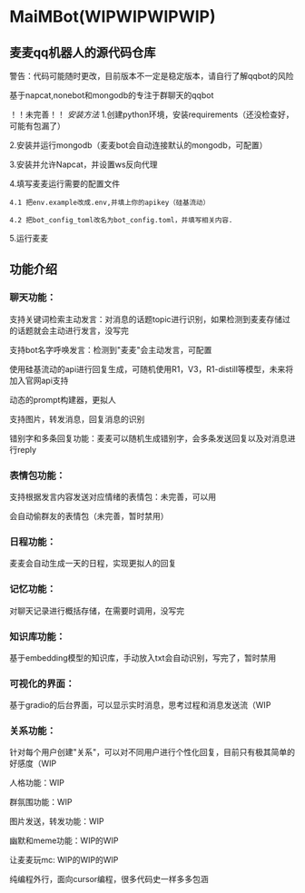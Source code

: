 # MaiMBot(WIPWIPWIPWIP)

## **麦麦qq机器人的源代码仓库**

警告：代码可能随时更改，目前版本不一定是稳定版本，请自行了解qqbot的风险

基于napcat,nonebot和mongodb的专注于群聊天的qqbot

！！未完善！！
*安装方法*
1.创建python环境，安装requirements（还没检查好，可能有包漏了）

2.安装并运行mongodb（麦麦bot会自动连接默认的mongodb，可配置）

3.安装并允许Napcat，并设置ws反向代理

4.填写麦麦运行需要的配置文件

 	4.1 把env.example改成.env,并填上你的apikey（硅基流动）

 	4.2 把bot_config_toml改名为bot_config.toml，并填写相关内容.

5.运行麦麦

## **功能介绍**

### 聊天功能：


  支持关键词检索主动发言：对消息的话题topic进行识别，如果检测到麦麦存储过的话题就会主动进行发言，没写完

  支持bot名字呼唤发言：检测到"麦麦"会主动发言，可配置

  使用硅基流动的api进行回复生成，可随机使用R1，V3，R1-distill等模型，未来将加入官网api支持

  动态的prompt构建器，更拟人

  支持图片，转发消息，回复消息的识别

  错别字和多条回复功能：麦麦可以随机生成错别字，会多条发送回复以及对消息进行reply

### 表情包功能：

  支持根据发言内容发送对应情绪的表情包：未完善，可以用

  会自动偷群友的表情包（未完善，暂时禁用）

### 日程功能：

  麦麦会自动生成一天的日程，实现更拟人的回复

### 记忆功能：

  对聊天记录进行概括存储，在需要时调用，没写完

### 知识库功能：

  基于embedding模型的知识库，手动放入txt会自动识别，写完了，暂时禁用

### 可视化的界面：

  基于gradio的后台界面，可以显示实时消息，思考过程和消息发送流（WIP

### 关系功能：

  针对每个用户创建"关系"，可以对不同用户进行个性化回复，目前只有极其简单的好感度（WIP

人格功能：WIP

群氛围功能：WIP

图片发送，转发功能：WIP

幽默和meme功能：WIP的WIP

让麦麦玩mc: WIP的WIP的WIP


纯编程外行，面向cursor编程，很多代码史一样多多包涵
